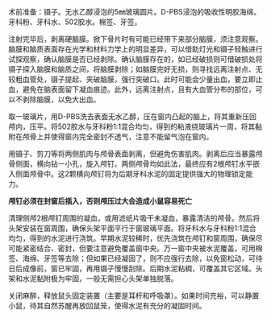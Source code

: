 术前准备：镊子。无水乙醇浸泡的5㎜玻璃圆片。D-PBS浸泡的吸收性明胶海绵。牙科粉、牙科水、502胶水。棉签、牙签。

注射完毕后，剥离硬脑膜。掀下骨片时有可能已经带下来部分脑膜，须注意观察。脑膜和脑质表面存在光学和材料力学上的明显差异，可以借助灯光和镊子轻触进行试探观察，确认脑膜是否已经剥除。确认脑膜存在的，如已经破损则可借破损处将镊子探入脑膜和脑质之间，将脑膜剥除；如脑膜完好无损，则寻找远离注射点、无较粗血管处，镊子提起、夹破脑膜，强行突破口。此时可能会少量出血，要立即止血，避免在脑表面留下凝血痕迹。此外，远离注射点，且有大血管分布的部位，可以不剥除脑膜，以免大出血。

取一玻璃片，用D-PBS洗去表面无水乙醇，压在窗内凸起的脑上，将其重新压回颅内，压平。将502胶水与牙科粉1:1混合均匀，得到的粘液绕玻璃片一周，将其黏附在颅骨上并使得窗内完全密封不透气，注意不能留气泡在窗内。

用镊子、剪刀等将两侧肌肉与颅骨表面剥离，但避免伤害肌肉。剥离后应当暴露颅骨侧面，横向钻一小孔，旋入颅钉。两侧颅骨均如此法，最终应有2根颅钉水平嵌入侧面颅骨中。这2颗横向颅钉将为后期牙科水泥的固定提供强大的物理锁定能力。

**颅钉必须在封窗后插入，否则颅压过大会造成小鼠容易死亡**

清理侧颅2根颅钉周围的凝血，或用滤纸片吸干未凝血，暴露清洁的颅骨。然后将头架安装在窗周围，确保头架平面平行于窗玻璃平面。将牙科水与牙科粉1:1混合均匀，得到的水泥进行浇筑。早期水泥较稀时，优先浇筑在颅钉和窗周围，确保尽可能紧密结合、密封，但要注意避免覆盖窗中央。万一窗中央被水泥覆盖，可用棉签、海绵、牙签等去除；但如果已经凝固了，则不应强行去除，以免窗松动，可待日后成像前，窗已牢固，再用镊子慢慢刮除。后期水泥粘稠，可覆盖其它区域。头架和水泥黏附极为牢固，一般无需担心头架单独脱落。

关闭麻醉，释放鼠头固定装置（主要是耳杆和呼吸罩）。如果时间充裕，可以静置小鼠，待其自然苏醒再放回鼠笼，使得水泥有充分的凝固时间。